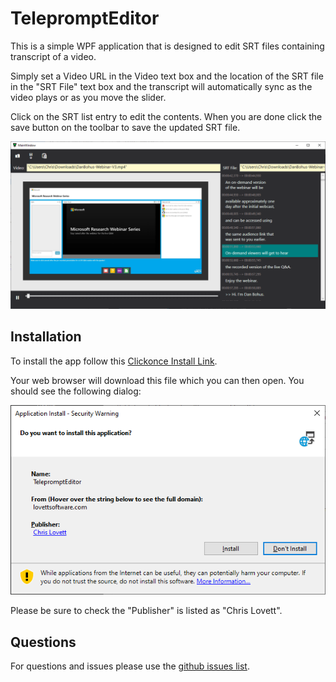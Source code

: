 # TelepromptEditor

This is a simple WPF application that is designed to edit SRT files containing transcript of a video.

Simply set a Video URL in the Video text box and the location
of the SRT file in the "SRT File" text box and the transcript
will automatically sync as the video plays or as you move
the slider.

Click on the SRT list entry to edit the contents.  When you are
done click the save button on the toolbar to save the updated
SRT file.

![](screenshot.png)

## Installation

To install the app follow this [Clickonce Install Link](http://lovettsoftware.com/downloads/TelepromptEditor/setup.exe).

Your web browser will download this file which you can then open.
You should see the following dialog:

![install](install.png)

Please be sure to check the "Publisher" is listed as "Chris Lovett".

## Questions

For questions and issues please use the
[github issues list](https://github.com/lovettchris/TelepromptEditor).
